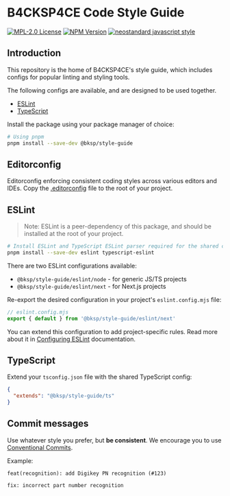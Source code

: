 # B4CKSP4CE Code Style Guide

[![MPL-2.0 License](https://img.shields.io/github/license/b4ck5p4c3/style-guide?style=for-the-badge)](https://www.mozilla.org/en-US/MPL/2.0/)
[![NPM Version](https://img.shields.io/npm/v/%40bksp%2Fstyle-guide?style=for-the-badge)](https://npmjs.com/package/@bksp/style-guide)
[![neostandard javascript style](https://img.shields.io/badge/code_style-neostandard-7fffff?style=for-the-badge&labelColor=ff80ff)](https://github.com/neostandard/neostandard)

## Introduction

This repository is the home of B4CKSP4CE's style guide, which includes configs for
popular linting and styling tools.

The following configs are available, and are designed to be used together.

- [ESLint](#eslint)
- [TypeScript](#typescript)

Install the package using your package manager of choice:

```sh
# Using pnpm
pnpm install --save-dev @bksp/style-guide
```

## Editorconfig

Editorconfig enforcing consistent coding styles across various editors and IDEs.
Copy the [.editorconfig](.editorconfig) file to the root of your project.

## ESLint

> Note: ESLint is a peer-dependency of this package, and should be installed
> at the root of your project.

```sh
# Install ESLint and TypeScript ESLint parser required for the shared config
pnpm install --save-dev eslint typescript-eslint
```

There are two ESLint configurations available:

- `@bksp/style-guide/eslint/node` - for generic JS/TS projects
- `@bksp/style-guide/eslint/next` - for Next.js projects

Re-export the desired configuration in your project's `eslint.config.mjs` file:

```js
// eslint.config.mjs
export { default } from '@bksp/style-guide/eslint/next'
```

You can extend this configuration to add project-specific rules.
Read more about it in [Configuring ESLint](https://eslint.org/docs/latest/use/configure/) documentation.

## TypeScript

Extend your `tsconfig.json` file with the shared TypeScript config:

```json
{
  "extends": "@bksp/style-guide/ts"
}
```

## Commit messages

Use whatever style you prefer, but **be consistent**.
We encourage you to use [Conventional Commits](https://www.conventionalcommits.org/en/v1.0.0/).

Example:

```plaintext
feat(recognition): add Digikey PN recognition (#123)

fix: incorrect part number recognition
```
